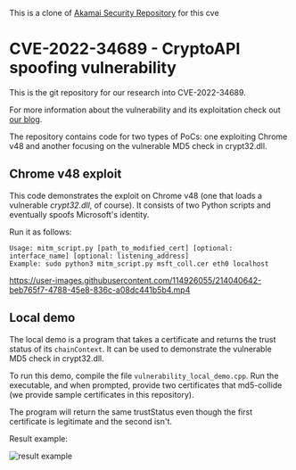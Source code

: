This is a clone of [Akamai Security Repository](https://github.com/akamai/akamai-security-research/) for this cve

# CVE-2022-34689 - CryptoAPI spoofing vulnerability
This is the git repository for our research into CVE-2022-34689.

For more information about the vulnerability and its exploitation check out [our blog](https://www.akamai.com/blog/security-research/exploiting-critical-spoofing-vulnerability-microsoft-cryptoapi).

The repository contains code for two types of PoCs: one exploiting Chrome v48 and another focusing on the vulnerable MD5 check in crypt32.dll.
## Chrome v48 exploit
This code demonstrates the exploit on Chrome v48 (one that loads a vulnerable _crypt32.dll_, of course). It consists of two Python scripts and eventually spoofs Microsoft's identity.

Run it as follows:
```
Usage: mitm_script.py [path_to_modified_cert] [optional: interface_name] [optional: listening_address]
Example: sudo python3 mitm_script.py msft_coll.cer eth0 localhost
```

https://user-images.githubusercontent.com/114926055/214040642-beb765f7-4788-45e8-836c-a08dc441b5b4.mp4

## Local demo
The local demo is a program that takes a certificate and returns the trust status of its `chainContext`.
It can be used to demonstrate the vulnerable MD5 check in crypt32.dll.

To run this demo, compile the file `vulnerability_local_demo.cpp`. 
Run the executable, and when prompted, provide two certificates that md5-collide (we provide sample certificates in this repository).

The program will return the same trustStatus even though the first certificate is legitimate and the second isn't.

Result example:

![result example](Local_demo_results.png)
